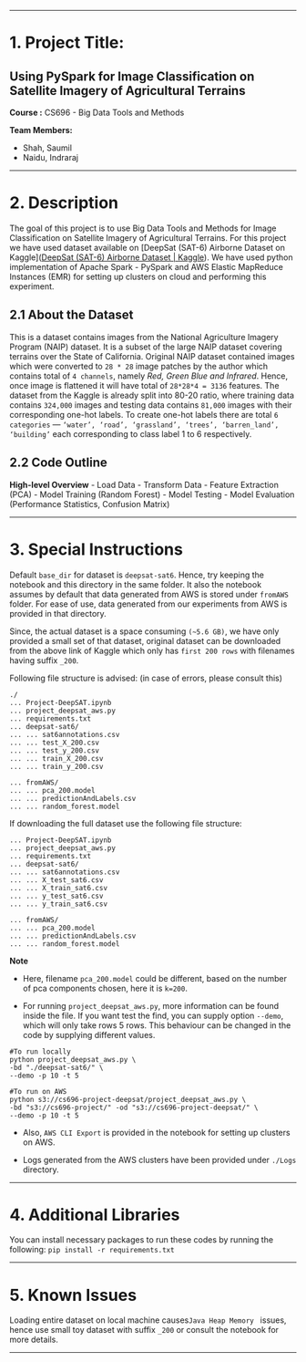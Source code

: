 - - - -
# 1. Project Title:
## Using PySpark for Image Classification on Satellite Imagery of Agricultural Terrains

**Course :** CS696 - Big Data Tools and Methods

**Team Members:**
- Shah, Saumil
- Naidu, Indraraj

- - - -

# 2. Description
The goal of this project is to use Big Data Tools and Methods for Image Classification on Satellite Imagery of Agricultural Terrains. For this project we have used dataset available on [DeepSat (SAT-6) Airborne Dataset on Kaggle]([DeepSat (SAT-6) Airborne Dataset | Kaggle](https://www.kaggle.com/crawford/deepsat-sat6)).  We have used python implementation of Apache Spark - PySpark and AWS Elastic MapReduce Instances (EMR) for setting up clusters on cloud and performing this experiment.

## 2.1 About the Dataset
This is a dataset contains images from the National Agriculture Imagery Program (NAIP) dataset. It is a subset of the large NAIP dataset covering terrains over the State of California. Original NAIP dataset contained images which were converted to ```28 * 28``` image patches by the author which contains total of ```4 channels```, namely *Red, Green Blue and Infrared*.  Hence, once image is flattened it will have total of ```28*28*4 = 3136``` features. The dataset from the Kaggle is already split into 80-20 ratio, where training data contains  ```324,000``` images and testing data contains  ```81,000``` images with their corresponding one-hot labels. To create one-hot labels there are total  ```6 categories``` —  ```‘water’, ‘road’, ‘grassland’, ‘trees’, ‘barren_land’, ‘building’``` each corresponding to class label 1 to 6 respectively.

## 2.2 Code Outline
**High-level Overview**
    - Load Data
    - Transform Data
    - Feature Extraction (PCA)
    - Model Training (Random Forest)
    - Model Testing
    - Model Evaluation (Performance Statistics, Confusion Matrix)

- - - -

# 3. Special Instructions
Default ```base_dir``` for dataset is ```deepsat-sat6```. Hence, try keeping the notebook and this directory in the same folder. It also the notebook assumes by default that data generated from AWS is stored under  ```fromAWS``` folder. For ease of use, data generated from our experiments from AWS is provided in that directory.

Since, the actual dataset is a space consuming ```(~5.6 GB)```, we have only provided a small set of that dataset, original dataset can be downloaded from the above link of Kaggle which only has ```first 200 rows``` with filenames having suffix ```_200```.

Following file structure is advised: (in case of errors, please consult this)
```
./
... Project-DeepSAT.ipynb
... project_deepsat_aws.py
... requirements.txt
... deepsat-sat6/
... ... sat6annotations.csv
... ... test_X_200.csv
... ... test_y_200.csv
... ... train_X_200.csv
... ... train_y_200.csv

... fromAWS/
... ... pca_200.model
... ... predictionAndLabels.csv
... ... random_forest.model
```

If downloading the full dataset use the following file structure:
```
... Project-DeepSAT.ipynb
... project_deepsat_aws.py
... requirements.txt
... deepsat-sat6/
... ... sat6annotations.csv
... ... X_test_sat6.csv
... ... X_train_sat6.csv
... ... y_test_sat6.csv
... ... y_train_sat6.csv

... fromAWS/
... ... pca_200.model
... ... predictionAndLabels.csv
... ... random_forest.model
```

**Note**
- Here, filename ```pca_200.model``` could be different, based on the number of pca components chosen, here it is ```k=200```.

- For running ```project_deepsat_aws.py```,  more information can be found inside the file.  If you want test the find, you can supply option ```--demo```, which will only take rows 5 rows. This behaviour can be changed in the code by supplying different values.

```
#To run locally
python project_deepsat_aws.py \
-bd "./deepsat-sat6/" \
--demo -p 10 -t 5

#To run on AWS
python s3://cs696-project-deepsat/project_deepsat_aws.py \
-bd "s3://cs696-project/" -od "s3://cs696-project-deepsat/" \
--demo -p 10 -t 5
```

- Also, ```AWS CLI Export``` is provided in the notebook for setting up clusters on AWS.

- Logs generated from the AWS clusters have been provided under ```./Logs``` directory.

- - - -

# 4. Additional Libraries
You can install necessary packages to run these codes by running the following:
```pip install -r requirements.txt```

- - - -

# 5. Known Issues
Loading entire dataset on local machine causes```Java Heap Memory ``` issues, hence use small toy dataset with suffix ```_200``` or consult the notebook for more details.
- - - -
